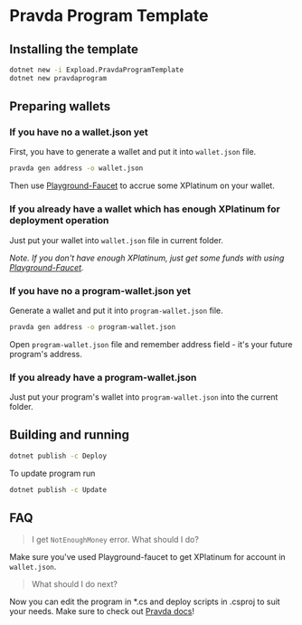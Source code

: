 # Pravda Program Template

## Installing the template

```bash
dotnet new -i Expload.PravdaProgramTemplate
dotnet new pravdaprogram
```

## Preparing wallets

### If you have no a wallet.json yet

First, you have to generate a wallet and put it into `wallet.json` file.

```bash
pravda gen address -o wallet.json
```

Then use [Playground-Faucet](https://faucet.playground.expload.com/ui) to accrue some XPlatinum on your wallet.

### If you already have a wallet which has enough XPlatinum for deployment operation

Just put your wallet into `wallet.json` file in current folder.

*Note. If you don't have enough XPlatinum, just get some funds with using [Playground-Faucet](https://faucet.playground.expload.com/ui).*


### If you have no a program-wallet.json yet

Generate a wallet and put it into `program-wallet.json` file.

```bash
pravda gen address -o program-wallet.json
```

Open `program-wallet.json` file and remember address field - it's your future program's address.

### If you already have a program-wallet.json

Just put your program's wallet into `program-wallet.json` into the current folder.

## Building and running

```bash
dotnet publish -c Deploy 
```

To update program run

```bash
dotnet publish -c Update
```

## FAQ

> I get `NotEnoughMoney` error. What should I do?

Make sure you've used Playground-faucet to get XPlatinum for account in `wallet.json`.

> What should I do next?

Now you can edit the program in *.cs and deploy scripts in .csproj to suit your needs. Make sure to check out [Pravda docs](https://expload.com/developers/documentation/pravda/)!
